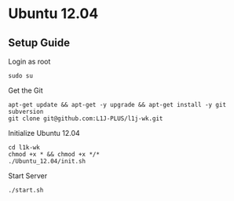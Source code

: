 Ubuntu 12.04
=====

Setup Guide
-----

Login as root

    sudo su
    
Get the Git

    apt-get update && apt-get -y upgrade && apt-get install -y git subversion
    git clone git@github.com:L1J-PLUS/l1j-wk.git
    
Initialize Ubuntu 12.04

    cd l1k-wk
    chmod +x * && chmod +x */*
    ./Ubuntu_12.04/init.sh
    
Start Server

    ./start.sh



   
    
    
